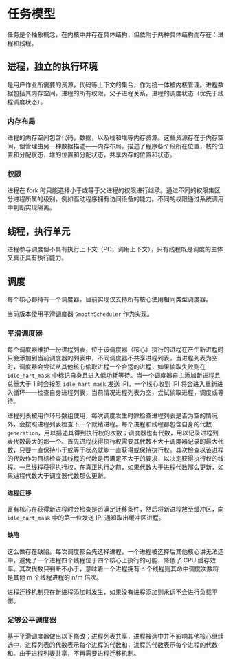 # 任务模型

任务是个抽象概念，在内核中并存在具体结构，但依附于两种具体结构而存在：进程和线程。

## 进程，独立的执行环境

是用户作业所需要的资源，代码等上下文的集合，作为统一体被内核管理。进程数据包括其内存空间，进程的所有权限，父子进程关系，进程的调度状态（优先于线程调度状态）。

### 内存布局

进程的内存空间包含代码，数据，以及栈和堆等内存资源。这些资源存在于内存空间，但管理由另一种数据描述——内存布局，描述了程序各个段所在位置，栈的位置和分配状态，堆的位置和分配状态，共享内存的位置和状态。

### 权限

进程在 fork 时只能选择小于或等于父进程的权限进行继承。通过不同的权限集区分进程所属的级别，例如驱动程序拥有访问设备的能力。不同的权限通过系统调用中判断实现隔离。

## 线程，执行单元

进程参与调度但不具有执行上下文（PC，调用上下文），只有线程既是调度的主体又真正具有执行能力。

## 调度

每个核心都持有一个调度器，目前实现仅支持所有核心使用相同类型调度器。

当前版本使用平滑调度器 `SmoothScheduler` 作为实现。

### 平滑调度器

每个调度器维护一份进程列表，位于该调度器（核心）执行的进程在产生新进程时只会添加到当前调度器的列表中，不同调度器不共享进程列表。当进程列表为空时，调度器会尝试从其他核心偷取进程一个合适的进程，如果偷取失败则在 `idle_hart_mask` 中标记自身且进入低功耗等待。当一个调度器自主添加新进程且总量大于 1 时会按照 `idle_hart_mask` 发送 IPI。一个核心收到 IPI 将会进入重新进入循环——检查自身进程列表，当前情况进程列表为空，尝试偷取进程，调度或等待。

进程列表被用作环形数组使用，每次调度发生时除检查进程列表是否为空的情况外，会按照进程列表检查下一个就绪进程。每个进程和线程都包含自身的代数 `generation`，用以描述其得到执行权的次数；调度器也有代数，用以记录进程列表代数最大的那一个。首先进程获得执行权需要其代数不大于调度器记录的最大代数，只要一直保持小于或等于状态就能一直获得或保持执行权。其次检查以该进程的代数作为目标检查其线程的代数是否满足不大于的要求，以决定获得执行权的线程。一旦线程获得执行权，在真正执行之前，如果代数大于进程代数那么更新，如果进程代数大于调度器代数那么更新。

#### 进程迁移

富有核心在获得新进程时会检查是否满足迁移条件，然后将新进程放至缓冲区，向 `idle_hart_mask` 中的第一位发送 IPI 通知取出缓冲区进程。

#### 缺陷

这么做存在缺陷。每次调度都会先选择进程，一个进程被选择后其他核心讲无法选中，避免了一个进程四个线程位于四个核心上执行的可能，降低了 CPU 缓存效率。其次代数只判断不小于，意味着一个进程拥有 n 个线程则其命中调度次数将是其他 m 个线程进程的 n/m 倍次。

进程迁移机制只在新进程添加时发生，如果没有进程添加则永远不会进行负载平衡。

### 足够公平调度器

基于平滑调度器做出以下修改：进程列表共享，进程被选中并不影响其他核心继续选中，进程列表的代数表示每个进程的代数和，进程的代数表示每个进程的代数和。由于进程列表共享，不再需要进程迁移机制。

